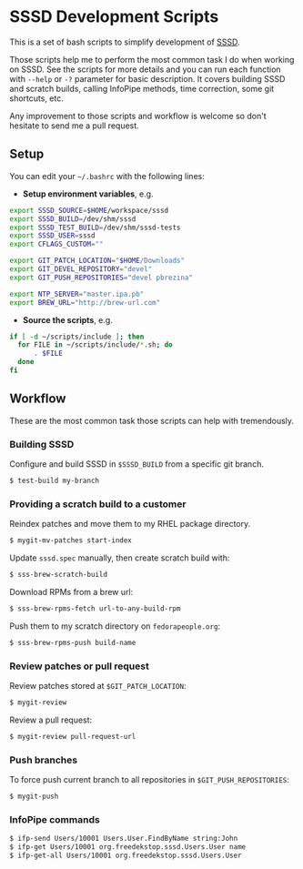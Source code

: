 # SSSD Development Scripts
 
This is a set of bash scripts to simplify development of [SSSD](https://fedorahosted.org/sssd).

Those scripts help me to perform the most common task I do when working on SSSD. See the scripts for more details and you can run each function with `--help` or `-?` parameter for basic description. It covers building SSSD and scratch builds, calling InfoPipe methods, time correction, some git shortcuts, etc.

Any improvement to those scripts and workflow is welcome so don't hesitate to send me a pull request.
 
## Setup
 
You can edit your `~/.bashrc` with the following lines:
 
* **Setup environment variables**, e.g.
```bash
export SSSD_SOURCE=$HOME/workspace/sssd
export SSSD_BUILD=/dev/shm/sssd
export SSSD_TEST_BUILD=/dev/shm/sssd-tests
export SSSD_USER=sssd
export CFLAGS_CUSTOM=""

export GIT_PATCH_LOCATION="$HOME/Downloads"
export GIT_DEVEL_REPOSITORY="devel"
export GIT_PUSH_REPOSITORIES="devel pbrezina"

export NTP_SERVER="master.ipa.pb"
export BREW_URL="http://brew-url.com"
```
* **Source the scripts**, e.g.
```bash
if [ -d ~/scripts/include ]; then
  for FILE in ~/scripts/include/*.sh; do
      . $FILE
  done
fi
```

## Workflow ##

These are the most common task those scripts can help with tremendously.

### Building SSSD ###
 
Configure and build SSSD in `$SSSD_BUILD` from a specific git branch.
 
```bash
$ test-build my-branch
```
 
### Providing a scratch build to a customer ###
 
Reindex patches and move them to my RHEL package directory.

```bash
$ mygit-mv-patches start-index
```

Update `sssd.spec` manually, then create scratch build with:

```bash
$ sss-brew-scratch-build
```

Download RPMs from a brew url:

```bash
$ sss-brew-rpms-fetch url-to-any-build-rpm
```

Push them to my scratch directory on `fedorapeople.org`:

```bash
$ sss-brew-rpms-push build-name
```

### Review patches or pull request ###

Review patches stored at `$GIT_PATCH_LOCATION`:

```bash
$ mygit-review
```

Review a pull request:

```bash
$ mygit-review pull-request-url
```

### Push branches ###

To force push current branch to all repositories in `$GIT_PUSH_REPOSITORIES`:

```bash
$ mygit-push
```

### InfoPipe commands ###

```bash
$ ifp-send Users/10001 Users.User.FindByName string:John
$ ifp-get Users/10001 org.freedekstop.sssd.Users.User name
$ ifp-get-all Users/10001 org.freedekstop.sssd.Users.User
```

